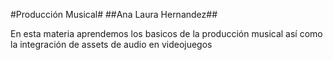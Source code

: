 #Producción Musical#
##Ana Laura Hernandez##  

En esta materia aprendemos los basicos de la producción musical
así como la integración de assets de audio en videojuegos
